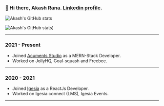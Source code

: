 ###  👋 Hi there, Akash Rana. [Linkedin profile](https://www.linkedin.com/in/akash-rana-b485871aa/).

![Akash's GitHub stats](https://github-readme-stats.vercel.app/api?username=Akash1298&show_icons=true&theme=radical)

![Akash's GitHub stats](https://github-readme-streak-stats.herokuapp.com/?user=ayushkumar731&theme=tokyonight))


---------
### 2021 - Present

-   Joined  [Acuments Studio](https://acuments.com/)  as a MERN-Stack Developer.
-   Worked on JollyHQ, Goal-squash and Freebee.

----------

### 2020 - 2021

-   Joined  [Igesia](https://igesia.co/)  as a ReactJs Developer.
-   Worked on Igesia connect (LMS), Igesia Events.

----------
